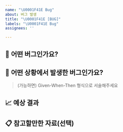 ```yaml
---
name: "\U0001F41E Bug"
about: 버그 발생
title: "\U0001F41E [BUG]"
labels: "\U0001F41E Bug"
assignees: ''

---
```


## 🐞 어떤 버그인가요?

> 

## 🤔 어떤 상황에서 발생한 버그인가요?

> (가능하면) Given-When-Then 형식으로 서술해주세요

## 📈 예상 결과

> 

## 📋 참고할만한 자료(선택)
